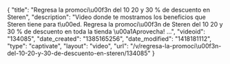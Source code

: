 {
    "title": "Regresa la promoci\u00f3n del 10 20 y 30 % de descuento en Steren",
    "description": "Video donde te mostramos los beneficios que Steren tiene para t\u00ed. Regresa la promoci\u00f3n de Steren del 10 20 y 30 % de descuento en toda la tienda \u00a1Aprovecha! ...",
    "videoid": "134085",
    "date_created": "1385165256",
    "date_modified": "1418181112",
    "type": "captivate",
    "layout": "video",
    "url": "\/v\/regresa-la-promoci\u00f3n-del-10-20-y-30-de-descuento-en-steren\/134085"
}
